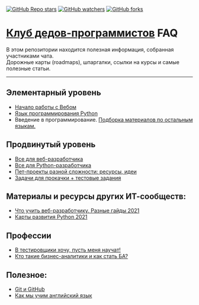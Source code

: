[<img alt="GitHub Repo stars" src="https://img.shields.io/github/stars/OldCodersClub/faq?logoColor=red&style=social">](https://github.com/OldCodersClub/faq/stargazers)
[<img alt="GitHub watchers" src="https://img.shields.io/github/watchers/OldCodersClub/faq?logoColor=red&style=social">](https://github.com/OldCodersClub/faq/watchers)
[<img alt="GitHub forks" src="https://img.shields.io/github/forks/OldCodersClub/faq?logoColor=red&style=social">](https://github.com/OldCodersClub/faq/network/members)

# [Клуб дедов-программистов](https://t.me/oldcodersclub) FAQ

В этом репозитории находится полезная информация, собранная участниками чата.  
Дорожные карты (roadmaps), шпаргалки, ссылки на курсы и самые полезные статьи.

---

## Элементарный уровень

- [Начало работы с Вебом](faq/ELEMENTARY.md)
- [Язык программирования Python](faq/ELEMENTARY_python.md)
- Введение в программирование. [Подборка материалов по остальным языкам.](faq/courses.md)

## Продвинутый уровень

- [Все для веб-разработчика](faq/PRACTICAL_webdev.md)
- [Все для Python-разработчика](faq/PRACTICAL_python.md)
- [Пет-проекты разной сложности: ресурсы, идеи](faq/pets.md)
- [Задачи для прокачки + тестовые задания](faq/problems.md)

## Материалы и ресурсы других ИТ-сообществ:

- [Что учить веб-разработчику. Разные гайды 2021](faq/roadmaps_webdev.md)
- [Карты развития Python 2021](faq/roadmaps_python.md)

## Профессии

- [В тестировщики хочу, пусть меня научат!](faq/profession_tester.md)
- [Кто такие бизнес-аналитики и как стать БА?](https://www.thebagirl.com/kto-takie-biznes-analitiki-i-kak-stat-ba/?fbclid=IwAR2I52YZpqqMA8DvP5NGUr8tYx4nsSyMMf1e-CRvuEG1-j3BqONNpI-6_F4)

## Полезное:

- [Git и GitHub](faq/git_docs.md)
- [Как мы учим английский язык](faq/English.md)
